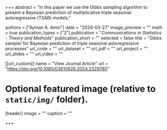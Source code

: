 +++
abstract = "In this paper we use the Gibbs sampling algorithm to present a Bayesian prediction of multiplicative triple seasonal autoregressive (TSAR) models."

authors = ["Ayman A. Amin"]
date = "2024-03-27"
image_preview = ""
math = true
publication_types = ["2"]
publication = "*Communications in Statistics - Theory and Methods*"
publication_short = ""
selected = false
title = "Gibbs sampler for Bayesian prediction of triple seasonal autoregressive processes"
url_code = ""
url_dataset = ""
url_pdf = ""
url_project = ""
url_slides = ""
url_video = ""

[[url_custom]]
name = "View Journal Article"
url = "https://doi.org/10.1080/03610926.2024.2329780"

# Optional featured image (relative to `static/img/` folder).
[header]
image = ""
caption = ""

+++
